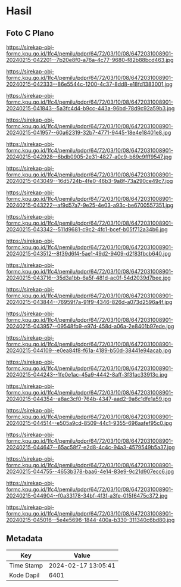 # Hasil

## Foto C Plano

https://sirekap-obj-formc.kpu.go.id/1fc4/pemilu/pdpr/64/72/03/10/08/6472031008901-20240215-042201--7b20e8f0-a76a-4c77-9680-f82b88bcd463.jpg

https://sirekap-obj-formc.kpu.go.id/1fc4/pemilu/pdpr/64/72/03/10/08/6472031008901-20240215-042333--86e5544c-1200-4c37-8dd8-e18fd1383001.jpg

https://sirekap-obj-formc.kpu.go.id/1fc4/pemilu/pdpr/64/72/03/10/08/6472031008901-20240215-041843--5a3fc4d4-b9cc-443a-96bd-78d9c92a59b3.jpg

https://sirekap-obj-formc.kpu.go.id/1fc4/pemilu/pdpr/64/72/03/10/08/6472031008901-20240215-041957--60a62319-32b7-4771-9445-18e4e18401e8.jpg

https://sirekap-obj-formc.kpu.go.id/1fc4/pemilu/pdpr/64/72/03/10/08/6472031008901-20240215-042928--6bdb0905-2e31-4827-a0c9-b69c9fff9547.jpg

https://sirekap-obj-formc.kpu.go.id/1fc4/pemilu/pdpr/64/72/03/10/08/6472031008901-20240215-043049--16d5724b-4fe0-46b3-9a8f-73a290ce49c7.jpg

https://sirekap-obj-formc.kpu.go.id/1fc4/pemilu/pdpr/64/72/03/10/08/6472031008901-20240215-043222--af9d57a7-9e25-4e03-a93c-be6700557351.jpg

https://sirekap-obj-formc.kpu.go.id/1fc4/pemilu/pdpr/64/72/03/10/08/6472031008901-20240215-043342--511d9681-c9c2-4fc1-bcef-b05f712a34b6.jpg

https://sirekap-obj-formc.kpu.go.id/1fc4/pemilu/pdpr/64/72/03/10/08/6472031008901-20240215-043512--8f39d6f4-5ae1-49d2-9409-d2f83fbcb640.jpg

https://sirekap-obj-formc.kpu.go.id/1fc4/pemilu/pdpr/64/72/03/10/08/6472031008901-20240215-043716--35d3a1bb-6a5f-481d-ac0f-54d2039d7bee.jpg

https://sirekap-obj-formc.kpu.go.id/1fc4/pemilu/pdpr/64/72/03/10/08/6472031008901-20240215-043844--76959f7a-91f9-4346-826d-a073d2596a4f.jpg

https://sirekap-obj-formc.kpu.go.id/1fc4/pemilu/pdpr/64/72/03/10/08/6472031008901-20240215-043957--09548fb9-e97d-458d-a06a-2e8401b97ede.jpg

https://sirekap-obj-formc.kpu.go.id/1fc4/pemilu/pdpr/64/72/03/10/08/6472031008901-20240215-044109--e0ea84f8-f61a-4189-b50d-38441e94acab.jpg

https://sirekap-obj-formc.kpu.go.id/1fc4/pemilu/pdpr/64/72/03/10/08/6472031008901-20240215-044243--1fe0e1ac-45a9-4442-8aff-3f31ac33913c.jpg

https://sirekap-obj-formc.kpu.go.id/1fc4/pemilu/pdpr/64/72/03/10/08/6472031008901-20240215-044354--a8ac3cf0-764b-4347-aad2-9a6c1dfe1a59.jpg

https://sirekap-obj-formc.kpu.go.id/1fc4/pemilu/pdpr/64/72/03/10/08/6472031008901-20240215-044514--e505a9cd-8509-44c1-9355-696aafef95c0.jpg

https://sirekap-obj-formc.kpu.go.id/1fc4/pemilu/pdpr/64/72/03/10/08/6472031008901-20240215-044647--65ac58f7-e2d8-4c4c-94a3-4579549b5a37.jpg

https://sirekap-obj-formc.kpu.go.id/1fc4/pemilu/pdpr/64/72/03/10/08/6472031008901-20240215-044755--4653b378-baa6-4e14-83e9-9c21d907ecc6.jpg

https://sirekap-obj-formc.kpu.go.id/1fc4/pemilu/pdpr/64/72/03/10/08/6472031008901-20240215-044904--f0a33178-34bf-4f3f-a3fe-015f6475c372.jpg

https://sirekap-obj-formc.kpu.go.id/1fc4/pemilu/pdpr/64/72/03/10/08/6472031008901-20240215-045016--5e4e5696-1844-400a-b330-311340c6bd80.jpg


## Metadata

| Key        | Value               |
| ---------- | ------------------- |
| Time Stamp | 2024-02-17 13:05:41 |
| Kode Dapil | 6401                |



